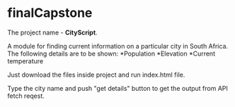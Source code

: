 # finalCapstone
The project name - **CityScript**.

A module for finding current information on a particular city in South Africa.
The following details are to be shown: 
*Population
*Elevation
*Current temperature

Just download the files inside project and run index.html file.

Type the city name and push "get details" button to get the output from API fetch reqest.
